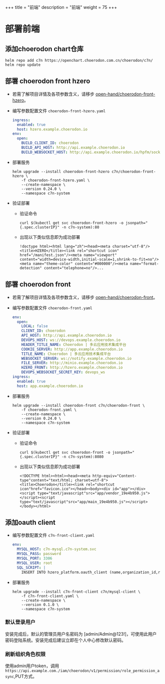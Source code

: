 +++
title = "前端"
description = "前端"
weight = 75
+++

# 部署前端

## 添加choerodon chart仓库

```
helm repo add c7n https://openchart.choerodon.com.cn/choerodon/c7n/
helm repo update
```

## 部署 choerodon front hzero

- 若需了解项目详情及各项参数含义，请移步 [open-hand/choerodon-front-hzero](https://github.com/open-hand/choerodon-front-hzero)。

- 编写参数配置文件 `choerodon-front-hzero.yaml`

    ```yaml
    ingress:
      enabled: true
      host: hzero.example.choerodon.io
    env:
      open:
        BUILD_CLIENT_ID: choerodon
        BUILD_API_HOST: http://api.example.choerodon.io
        BUILD_WEBSOCKET_HOST: http://api.example.choerodon.io/hpfm/sock-js
    ```

- 部署服务

    ```
    helm upgrade --install choerodon-front-hzero c7n/choerodon-front-hzero \
        -f choerodon-front-hzero.yaml \
        --create-namespace \
        --version 0.24.0 \
        --namespace c7n-system
    ```

- 验证部署
  
    - 验证命令

        ```
        curl $(kubectl get svc choerodon-front-hzero -o jsonpath="{.spec.clusterIP}" -n c7n-system):80
        ```

    - 出现以下类似信息即为成功部署

        ```
        !doctype html><html lang="zh"><head><meta charset="utf-8"/><title>HZERO</title><link rel="shortcut icon" href="/manifest.json"/><meta name="viewport" content="width=device-width,initial-scale=1,shrink-to-fit=no"/><meta name="theme-color" content="#000000"/><meta name="format-detection" content="telephone=no"/>...
        ```

## 部署 choerodon front

- 若需了解项目详情及各项参数含义，请移步 [open-hand/choerodon-front](https://github.com/open-hand/choerodon-front)。

- 编写参数配置文件 `choerodon-front.yaml`

    ```yaml
    env:
      open:
        LOCAL: false
        CLIENT_ID: choerodon
        API_HOST: http://api.example.choerodon.io
        DEVOPS_HOST: ws://devops.example.choerodon.io
        HEADER_TITLE_NAME: Choerodon | 多云应用技术集成平台
        COOKIE_SERVER: http://app.example.choerodon.io
        TITLE_NAME: Choerodon | 多云应用技术集成平台
        WEBSOCKET_SERVER: ws://notify.example.choerodon.io
        FILE_SERVER: http://minio.example.choerodon.io
        HZERO_FRONT: http://hzero.example.choerodon.io
        DEVOPS_WEBSOCKET_SECRET_KEY: devops_ws
    ingress:
      enabled: true
      host: app.example.choerodon.io
    ```

- 部署服务

    ```
    helm upgrade --install choerodon-front c7n/choerodon-front \
        -f choerodon-front.yaml \
        --create-namespace \
        --version 0.24.0 \
        --namespace c7n-system
    ```

- 验证部署
  
    - 验证命令

        ```
        curl $(kubectl get svc choerodon-front -o jsonpath="{.spec.clusterIP}" -n c7n-system):8080
        ```

    - 出现以下类似信息即为成功部署

        ```
        <!DOCTYPE html><html><head><meta http-equiv="Content-type"content="text/html; charset=utf-8"><title>Choerodon</title><link rel="shortcut icon"href="favicon.ico"></head><body><div id="app"></div><script type="text/javascript"src="app/vendor_19e4b950.js"></script><script type="text/javascript"src="app/main_19e4b950.js"></script></body></html>
        ```

## 添加oauth client

- 编写参数配置文件 `c7n-front-client.yaml`

    ```yaml
    env:
      MYSQL_HOST: c7n-mysql.c7n-system.svc
      MYSQL_PASS: password
      MYSQL_PORT: 3306
      MYSQL_USER: root
      SQL_SCRIPT: |
        INSERT INTO hzero_platform.oauth_client (name,organization_id,resource_ids,secret,scope,authorized_grant_types,web_server_redirect_uri,access_token_validity,refresh_token_validity,additional_information,auto_approve,object_version_number,created_by,creation_date,last_updated_by,last_update_date,enabled_flag,time_zone)VALUES('choerodon',1,'default','secret','default','password,implicit,client_credentials,authorization_code,refresh_token','http://app.example.choerodon.io,http://hzero.example.choerodon.io',86400,86400,'{}','default',1,0,NOW(),0,NOW(),1,'GMT+8');
    ```

- 部署服务

    ```
    helm upgrade --install c7n-front-client c7n/mysql-client \
        -f c7n-front-client.yaml \
        --create-namespace \
        --version 0.1.0 \
        --namespace c7n-system
    ```

### 默认登录用户
安装完成后，默认的管理员用户名密码为 [admin/Admin@123!]，可使用此用户密码登陆系统。安装完成后建议立即在个人中心修改默认密码。

### 刷新组织角色权限
使用admin用户token，调用`https://api.example.com./iam/choerodon/v1/permission/role_permission_async`,PUT方式。
